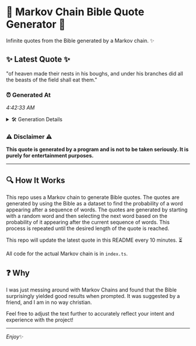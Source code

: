 # 📖 Markov Chain Bible Quote Generator 📖

Infinite quotes from the Bible generated by a Markov chain. ✨

## ✨ Latest Quote ✨
"of heaven made their nests in his boughs, and under his branches did all the beasts of the field shall eat them."

### ⏰ Generated At
*4:42:33 AM*

<details>
    <summary>🛠️ Generation Details</summary>
    <p>
        <strong>🌱 Seed:</strong> of<br>
        <strong>🔄 Iterations:</strong> 21<br>
        <strong>📜 Context History:</strong><br>[ of ]: heaven<br>[ of, heaven ]: made<br>[ of, heaven, made ]: their<br>[ of, heaven, made, their ]: nests<br>[ of, heaven, made, their, nests ]: in<br>[ of, heaven, made, their, nests, in ]: his<br>[ heaven, made, their, nests, in, his ]: boughs,<br>[ made, their, nests, in, his, boughs, ]: and<br>[ their, nests, in, his, boughs,, and ]: under<br>[ nests, in, his, boughs,, and, under ]: his<br>[ in, his, boughs,, and, under, his ]: branches<br>[ his, boughs,, and, under, his, branches ]: did<br>[ boughs,, and, under, his, branches, did ]: all<br>[ and, under, his, branches, did, all ]: the<br>[ under, his, branches, did, all, the ]: beasts<br>[ his, branches, did, all, the, beasts ]: of<br>[ branches, did, all, the, beasts, of ]: the<br>[ did, all, the, beasts, of, the ]: field<br>[ all, the, beasts, of, the, field ]: shall<br>[ the, beasts, of, the, field, shall ]: eat<br>[ beasts, of, the, field, shall, eat ]: them.<br>
    </p>
</details>

### ⚠️ Disclaimer ⚠️
**This quote is generated by a program and is not to be taken seriously. It is purely for entertainment purposes.**

---

## 🔍 How It Works

This repo uses a Markov chain to generate Bible quotes. The quotes are generated by using the Bible as a dataset to find the probability of a word appearing after a sequence of words. The quotes are generated by starting with a random word and then selecting the next word based on the probability of it appearing after the current sequence of words. This process is repeated until the desired length of the quote is reached.

This repo will update the latest quote in this README every 10 minutes. ⏳

All code for the actual Markov chain is in `index.ts`.

## ❓ Why

I was just messing around with Markov Chains and found that the Bible surprisingly yielded good results when prompted. 
It was suggested by a friend, and I am in no way christian.

Feel free to adjust the text further to accurately reflect your intent and experience with the project!

---

*Enjoy*✨
